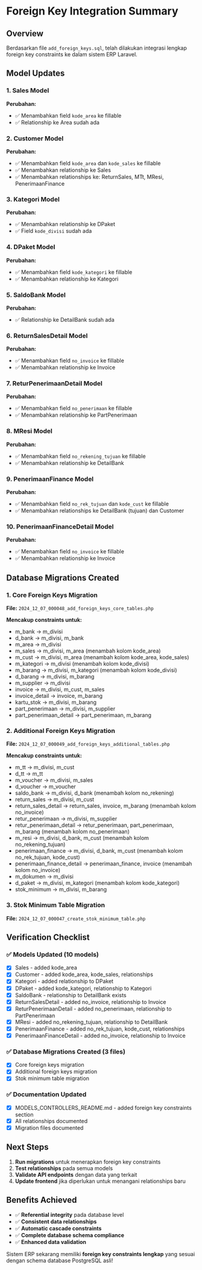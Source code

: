 # Foreign Key Integration Summary

## Overview
Berdasarkan file `add_foreign_keys.sql`, telah dilakukan integrasi lengkap foreign key constraints ke dalam sistem ERP Laravel.

## Model Updates

### 1. Sales Model
**Perubahan:**
- ✅ Menambahkan field `kode_area` ke fillable
- ✅ Relationship ke Area sudah ada

### 2. Customer Model
**Perubahan:**
- ✅ Menambahkan field `kode_area` dan `kode_sales` ke fillable
- ✅ Menambahkan relationship ke Sales
- ✅ Menambahkan relationships ke: ReturnSales, MTt, MResi, PenerimaanFinance

### 3. Kategori Model
**Perubahan:**
- ✅ Menambahkan relationship ke DPaket
- ✅ Field `kode_divisi` sudah ada

### 4. DPaket Model
**Perubahan:**
- ✅ Menambahkan field `kode_kategori` ke fillable
- ✅ Menambahkan relationship ke Kategori

### 5. SaldoBank Model
**Perubahan:**
- ✅ Relationship ke DetailBank sudah ada

### 6. ReturnSalesDetail Model
**Perubahan:**
- ✅ Menambahkan field `no_invoice` ke fillable
- ✅ Menambahkan relationship ke Invoice

### 7. ReturPenerimaanDetail Model
**Perubahan:**
- ✅ Menambahkan field `no_penerimaan` ke fillable
- ✅ Menambahkan relationship ke PartPenerimaan

### 8. MResi Model
**Perubahan:**
- ✅ Menambahkan field `no_rekening_tujuan` ke fillable
- ✅ Menambahkan relationship ke DetailBank

### 9. PenerimaanFinance Model
**Perubahan:**
- ✅ Menambahkan field `no_rek_tujuan` dan `kode_cust` ke fillable
- ✅ Menambahkan relationships ke DetailBank (tujuan) dan Customer

### 10. PenerimaanFinanceDetail Model
**Perubahan:**
- ✅ Menambahkan field `no_invoice` ke fillable
- ✅ Menambahkan relationship ke Invoice

## Database Migrations Created

### 1. Core Foreign Keys Migration
**File:** `2024_12_07_000048_add_foreign_keys_core_tables.php`

**Mencakup constraints untuk:**
- m_bank → m_divisi
- d_bank → m_divisi, m_bank
- m_area → m_divisi
- m_sales → m_divisi, m_area (menambah kolom kode_area)
- m_cust → m_divisi, m_area (menambah kolom kode_area, kode_sales)
- m_kategori → m_divisi (menambah kolom kode_divisi)
- m_barang → m_divisi, m_kategori (menambah kolom kode_divisi)
- d_barang → m_divisi, m_barang
- m_supplier → m_divisi
- invoice → m_divisi, m_cust, m_sales
- invoice_detail → invoice, m_barang
- kartu_stok → m_divisi, m_barang
- part_penerimaan → m_divisi, m_supplier
- part_penerimaan_detail → part_penerimaan, m_barang

### 2. Additional Foreign Keys Migration
**File:** `2024_12_07_000049_add_foreign_keys_additional_tables.php`

**Mencakup constraints untuk:**
- m_tt → m_divisi, m_cust
- d_tt → m_tt
- m_voucher → m_divisi, m_sales
- d_voucher → m_voucher
- saldo_bank → m_divisi, d_bank (menambah kolom no_rekening)
- return_sales → m_divisi, m_cust
- return_sales_detail → return_sales, invoice, m_barang (menambah kolom no_invoice)
- retur_penerimaan → m_divisi, m_supplier
- retur_penerimaan_detail → retur_penerimaan, part_penerimaan, m_barang (menambah kolom no_penerimaan)
- m_resi → m_divisi, d_bank, m_cust (menambah kolom no_rekening_tujuan)
- penerimaan_finance → m_divisi, d_bank, m_cust (menambah kolom no_rek_tujuan, kode_cust)
- penerimaan_finance_detail → penerimaan_finance, invoice (menambah kolom no_invoice)
- m_dokumen → m_divisi
- d_paket → m_divisi, m_kategori (menambah kolom kode_kategori)
- stok_minimum → m_divisi, m_barang

### 3. Stok Minimum Table Migration
**File:** `2024_12_07_000047_create_stok_minimum_table.php`

## Verification Checklist

### ✅ Models Updated (10 models)
- [x] Sales - added kode_area
- [x] Customer - added kode_area, kode_sales, relationships
- [x] Kategori - added relationship to DPaket
- [x] DPaket - added kode_kategori, relationship to Kategori
- [x] SaldoBank - relationship to DetailBank exists
- [x] ReturnSalesDetail - added no_invoice, relationship to Invoice
- [x] ReturPenerimaanDetail - added no_penerimaan, relationship to PartPenerimaan
- [x] MResi - added no_rekening_tujuan, relationship to DetailBank
- [x] PenerimaanFinance - added no_rek_tujuan, kode_cust, relationships
- [x] PenerimaanFinanceDetail - added no_invoice, relationship to Invoice

### ✅ Database Migrations Created (3 files)
- [x] Core foreign keys migration
- [x] Additional foreign keys migration  
- [x] Stok minimum table migration

### ✅ Documentation Updated
- [x] MODELS_CONTROLLERS_README.md - added foreign key constraints section
- [x] All relationships documented
- [x] Migration files documented

## Next Steps
1. **Run migrations** untuk menerapkan foreign key constraints
2. **Test relationships** pada semua models
3. **Validate API endpoints** dengan data yang terkait
4. **Update frontend** jika diperlukan untuk menangani relationships baru

## Benefits Achieved
- ✅ **Referential integrity** pada database level
- ✅ **Consistent data relationships** 
- ✅ **Automatic cascade constraints** 
- ✅ **Complete database schema compliance**
- ✅ **Enhanced data validation**

Sistem ERP sekarang memiliki **foreign key constraints lengkap** yang sesuai dengan schema database PostgreSQL asli!
